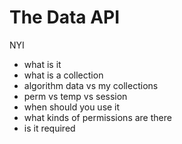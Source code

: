 # The Data API

NYI

* what is it
* what is a collection
* algorithm data vs my collections
* perm vs temp vs session
* when should you use it
* what kinds of permissions are there
* is it required
